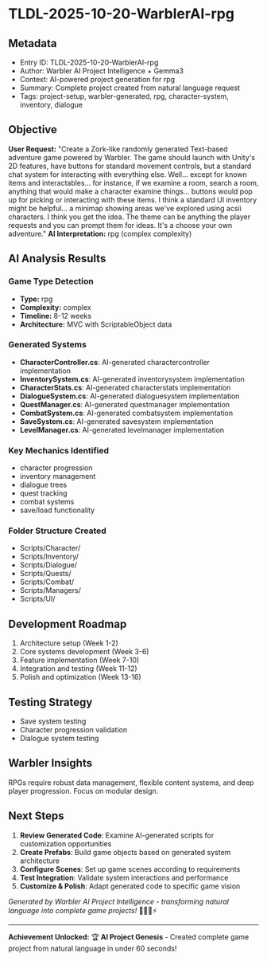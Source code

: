 # TLDL-2025-10-20-WarblerAI-rpg

## Metadata
- Entry ID: TLDL-2025-10-20-WarblerAI-rpg
- Author: Warbler AI Project Intelligence + Gemma3
- Context: AI-powered project generation for rpg
- Summary: Complete project created from natural language request
- Tags: project-setup, warbler-generated, rpg, character-system, inventory, dialogue

## Objective
**User Request:** "Create a Zork-like randomly generated Text-based adventure game powered by Warbler.
The game should launch with Unity's 2D features, have buttons for standard movement controls,
but a standard chat system for interacting with everything else.
Well... except for known items and interactables... for instance, if we examine a room, search a room,
anything that would make a character examine things... buttons would pop up for picking or interacting
with these items. I think a standard UI inventory might be helpful... a minimap showing areas we've 
explored using acsii characters. I think you get the idea. The theme can be anything the player 
requests and you can prompt them for ideas. It's a choose your own adventure."
**AI Interpretation:** rpg (complex complexity)

## AI Analysis Results
### Game Type Detection
- **Type:** rpg
- **Complexity:** complex 
- **Timeline:** 8-12 weeks
- **Architecture:** MVC with ScriptableObject data

### Generated Systems
- **CharacterController.cs**: AI-generated charactercontroller implementation
- **InventorySystem.cs**: AI-generated inventorysystem implementation
- **CharacterStats.cs**: AI-generated characterstats implementation
- **DialogueSystem.cs**: AI-generated dialoguesystem implementation
- **QuestManager.cs**: AI-generated questmanager implementation
- **CombatSystem.cs**: AI-generated combatsystem implementation
- **SaveSystem.cs**: AI-generated savesystem implementation
- **LevelManager.cs**: AI-generated levelmanager implementation

### Key Mechanics Identified
- character progression
- inventory management
- dialogue trees
- quest tracking
- combat systems
- save/load functionality

### Folder Structure Created
- Scripts/Character/
- Scripts/Inventory/
- Scripts/Dialogue/
- Scripts/Quests/
- Scripts/Combat/
- Scripts/Managers/
- Scripts/UI/

## Development Roadmap
1. Architecture setup (Week 1-2)
2. Core systems development (Week 3-6)
3. Feature implementation (Week 7-10)
4. Integration and testing (Week 11-12)
5. Polish and optimization (Week 13-16)

## Testing Strategy
- Save system testing
- Character progression validation
- Dialogue system testing

## Warbler Insights
RPGs require robust data management, flexible content systems, and deep player progression. Focus on modular design.

## Next Steps
1. **Review Generated Code**: Examine AI-generated scripts for customization opportunities
2. **Create Prefabs**: Build game objects based on generated system architecture
3. **Configure Scenes**: Set up game scenes according to requirements
4. **Test Integration**: Validate system interactions and performance
5. **Customize & Polish**: Adapt generated code to specific game vision

*Generated by Warbler AI Project Intelligence - transforming natural language into complete game projects!* 🧙‍♂️🤖⚡

---
**Achievement Unlocked:** 🏆 **AI Project Genesis** - Created complete game project from natural language in under 60 seconds!
